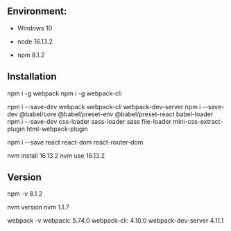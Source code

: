 ## Environment:
- Windows 10

- node 16.13.2
- npm 8.1.2


## Installation
npm i -g webpack
npm i -g webpack-cli

npm i --save-dev webpack webpack-cli webpack-dev-server 
npm i --save-dev @babel/core @babel/preset-env @babel/preset-react babel-loader
npm i --save-dev css-loader sass-loader sass file-loader mini-css-extract-plugin html-webpack-plugin

npm i --save react react-dom react-router-dom

nvm install 16.13.2
nvm use 16.13.2

## Version
npm -v
8.1.2

nvm version 
nvm 1.1.7

webpack -v
webpack: 5.74.0
webpack-cli: 4.10.0
webpack-dev-server 4.11.1